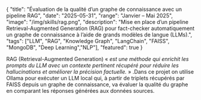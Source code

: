 {
  "title": "Évaluation de la qualité d’un graphe de connaissance avec un pipeline RAG",
  "date": "2025-05-31",
  "range": "Janvier – Mai 2025",
  "image": "/img/skills/rag.png",
  "description": "Mise en place d’un pipeline Retrieval-Augmented Generation (RAG) pour fact-checker automatiquement un graphe de connaissance à l’aide de grands modèles de langue (LLMs).",
  "tags": ["LLM", "RAG", "Knowledge Graph", "LangChain", "FAISS", "MongoDB", "Deep Learning","NLP"],
  "featured": true
}

RAG (Retrieval-Augmented Generation) « <em>est une méthode qui enrichit les prompts du LLM avec un contexte pertinent récupéré pour réduire les hallucinations et améliorer la précision factuelle.</em> »  .Dans ce projet on utilise Ollama pour exécuter un LLM local qui, à partir de triplets récupérés par FAISS depuis un graphe de connaissance, va évaluer la qualité du graphe en comparant les réponses générées aux données sources.









